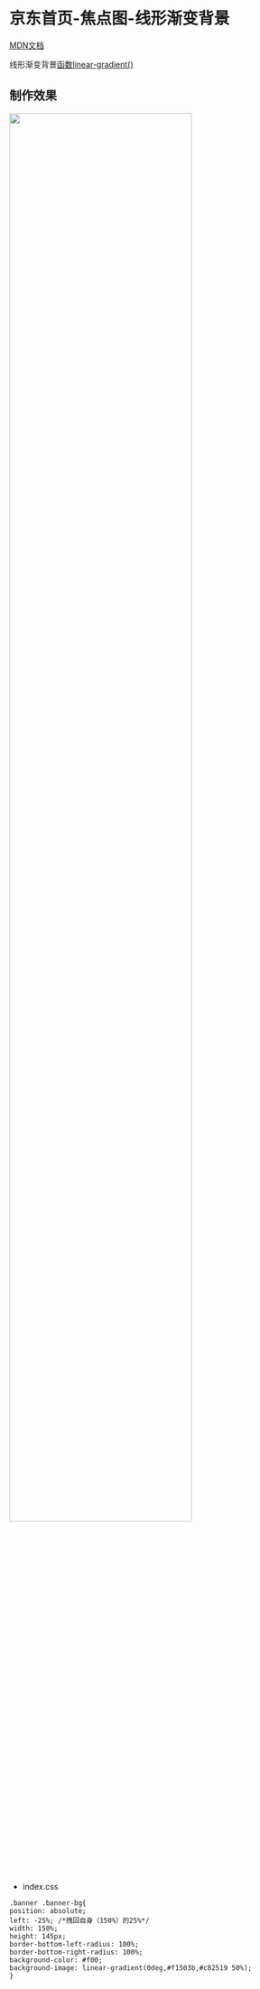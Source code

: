 # 京东首页-焦点图-线形渐变背景

[MDN文档](https://developer.mozilla.org/zh-CN/)

线形渐变背景[函数linear-gradient()](https://developer.mozilla.org/en-US/docs/Web/CSS/gradient/linear-gradient())

## 制作效果
  <img src="/images/mobile/mobilebase/028.png" style="width: 80%; display:block; margin: 0 ;">

- index.css

```css{9}
.banner .banner-bg{
position: absolute;
left: -25%; /*拽回自身（150%）的25%*/
width: 150%;
height: 145px;
border-bottom-left-radius: 100%;
border-bottom-right-radius: 100%;
background-color: #f00;
background-image: linear-gradient(0deg,#f1503b,#c82519 50%);
}
```
